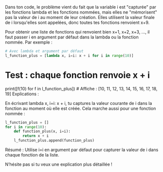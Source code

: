 Dans ton code, le problème vient du fait que la variable i est "capturée" par les fonctions lambda et les fonctions nommées, mais elles ne "mémorisent" pas la valeur de i au moment de leur création. Elles utilisent la valeur finale de i lorsqu'elles sont appelées, donc toutes tes fonctions renvoient x+9.

Pour obtenir une liste de fonctions qui renvoient bien x+1, x+2, x+3, ..., il faut passer i en argument par défaut dans la lambda ou la fonction nommée. Par exemple :

```Python
# Avec lambda et argument par défaut
l_function_plus = [lambda x, i=i: x + i for i in range(10)]
```

# Test : chaque fonction renvoie x + i
print([f(10) for f in l_function_plus])  # Affiche : [10, 11, 12, 13, 14, 15, 16, 17, 18, 19]
Explications :

En écrivant lambda x, i=i: x + i, tu captures la valeur courante de i dans la fonction au moment où elle est créée.
Cela marche aussi pour une fonction nommée :
```Python
l_function_plus = []
for i in range(10):
    def function_plus(x, i=i):
        return x + i
    l_function_plus.append(function_plus)
```
Résumé :
Utilise i=i en argument par défaut pour capturer la valeur de i dans chaque fonction de la liste.

N’hésite pas si tu veux une explication plus détaillée !

